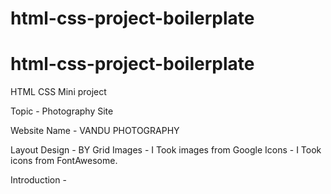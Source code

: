 # html-css-project-boilerplate

# html-css-project-boilerplate


HTML CSS Mini project 


Topic - Photography Site

Website Name - VANDU PHOTOGRAPHY

Layout Design - BY Grid
Images - I Took images from Google
Icons - I Took icons from FontAwesome.

Introduction -


